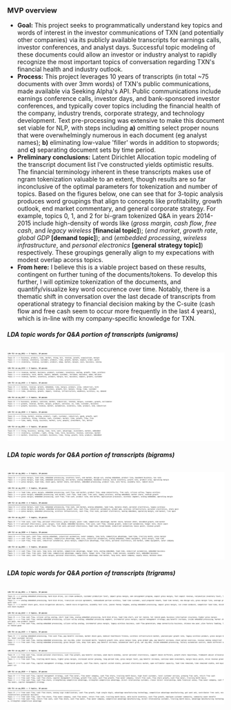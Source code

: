 ### **MVP overview**
* **Goal:** This project seeks to programmatically understand key topics and words of interest in the investor communications of TXN (and potentially other companies) via its publicly available transcripts for earnings calls, investor conferences, and analyst days. Successful topic modeling of these documents could allow an investor or industry analyst to rapidly recognize the most important topics of conversation regarding TXN's financial health and industry outlook. 
* **Process:** This project leverages 10 years of transcripts (in total ~75 documents with over 3mm words) of TXN's public communications, made available via Seeking Alpha's API. Public communications include earnings conference calls, investor days, and bank-sponsored investor conferences, and typically cover topics including the financial health of the company, industry trends, corporate strategy, and technology development. Text pre-processing was extensive to make this document set viable for NLP, with steps including **a)** omitting select proper nouns that were overwhelmingly numerous in each document (eg analyst names); **b)** eliminating low-value 'filler' words in addition to stopwords; and **c)** separating document sets by time period. 
* **Preliminary conclusions:** Latent Dirichlet Allocation topic modeling of the transcript document list I've constructed yields optimistic results. The financial terminology inherent in these transcripts makes use of ngram tokenization valuable to an extent, though results are so far inconclusive of the optimal parameters for tokenization and number of topics. Based on the figures below, one can see that for 3-topic analysis produces word groupings that align to concepts like profitability, growth outlook, end market commentary, and general corporate strategy. For example, topics 0, 1, and 2 for bi-gram tokenized Q&A in years 2014-2015 include high-density of words like (_gross margin_, _cash flow_, _free cash_, and _legacy wireless_ **[financial topic]**); (_end market_, _growth rate_, _global GDP_ **[demand topic]**); and (_embedded processing_, _wireless infrastructure_, and _personal electronics_ **[general strategy topic]**) respectively. These groupings generally align to my expecations with modest overlap acorss topics. 
* **From here:** I believe this is a viable project based on these results, contingent on further tuning of the documents/tokens. To develop this further, I will optimize tokenization of the documents, and quantify/visualize key word occurence over time. Notably, there is a thematic shift in conversation over the last decade of transcripts from operational strategy to financial decision making by the C-suite (cash flow and free cash seem to occur more frequently in the last 4 years), which is in-line with my company-specific knowledge for TXN. 

###### **LDA topic words for Q&A portion of transcripts (unigrams)**
![unigrams](https://github.com/reiffs/20210917_Reiff_Metis_NLP_Project/blob/main/graphics/unigrams.png)

###### **LDA topic words for Q&A portion of transcripts (bigrams)**
![bigrams](https://github.com/reiffs/20210917_Reiff_Metis_NLP_Project/blob/main/graphics/bigrams.png)

###### **LDA topic words for Q&A portion of transcripts (trigrams)**
![trigrams](https://github.com/reiffs/20210917_Reiff_Metis_NLP_Project/blob/main/graphics/trigrams.png)
